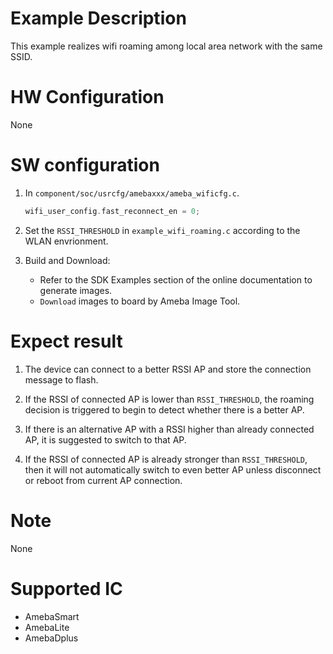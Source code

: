 # Example Description

This example realizes wifi roaming among local area network with the same SSID.

# HW Configuration

None

# SW configuration

1. In `component/soc/usrcfg/amebaxxx/ameba_wificfg.c`.
	```C
	wifi_user_config.fast_reconnect_en = 0;
	```

2. Set the `RSSI_THRESHOLD` in `example_wifi_roaming.c` according to the WLAN envrionment.

3. Build and Download:
   * Refer to the SDK Examples section of the online documentation to generate images.
   * `Download` images to board by Ameba Image Tool.


# Expect result

1. The device can connect to a better RSSI AP and store the connection message to flash.

2. If the RSSI of connected AP is lower than `RSSI_THRESHOLD`, the roaming decision is triggered to begin to detect whether there is a better AP.

3. If there is an alternative AP with a RSSI higher than already connected AP, it is suggested to switch to that AP.

4. If the RSSI of connected AP is already stronger than `RSSI_THRESHOLD`, then it will not automatically switch to even better AP unless disconnect or reboot from current AP connection.

# Note

None

# Supported IC

- AmebaSmart
- AmebaLite
- AmebaDplus
